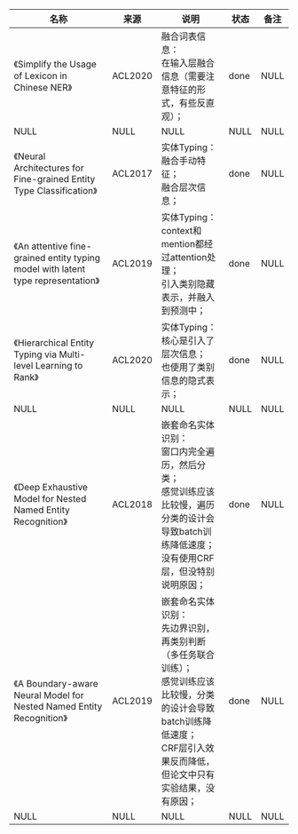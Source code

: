 |名称  |  来源   | 说明  |状态   | 备注  |
|  ----  | ----  |----  | ----  |----  |
| 《Simplify the Usage of Lexicon in Chinese NER》  | ACL2020 |融合词表信息：<br/>在输入层融合信息（需要注意特征的形式，有些反直观）； |done |NULL |
| NULL  | NULL |NULL |NULL |NULL |
| 《Neural Architectures for Fine-grained Entity Type Classification》  | ACL2017 |实体Typing：<br/>融合手动特征；<br/>融合层次信息； |done |NULL |
| 《An attentive fine-grained entity typing model with latent type representation》  | ACL2019 |实体Typing：<br/>context和mention都经过attention处理；<br/>引入类别隐藏表示，并融入到预测中； |done |NULL |
| 《Hierarchical Entity Typing via Multi-level Learning to Rank》  | ACL2020 |实体Typing：<br/>核心是引入了层次信息；<br/>也使用了类别信息的隐式表示； |done |NULL |
| NULL  | NULL |NULL |NULL |NULL |
| 《Deep Exhaustive Model for Nested Named Entity Recognition》  | ACL2018 |嵌套命名实体识别：<br/>窗口内完全遍历，然后分类；<br/>感觉训练应该比较慢，遍历分类的设计会导致batch训练降低速度；<br/>没有使用CRF层，但没特别说明原因； |done |NULL |
| 《A Boundary-aware Neural Model for Nested Named Entity Recognition》  | ACL2019 |嵌套命名实体识别：<br/>先边界识别，再类别判断（多任务联合训练）；<br/>感觉训练应该比较慢，分类的设计会导致batch训练降低速度；<br/>CRF层引入效果反而降低，但论文中只有实验结果，没有原因； |done |NULL |
| NULL  | NULL |NULL |NULL |NULL |
